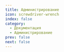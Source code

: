```yaml
---
title: Администрирование
icon: screwdriver-wrench
index: false
category:
  - Документация
  - Администрирование
prev: false
next: false
---
```


<Catalog />
